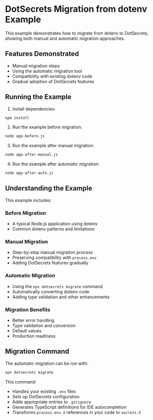 # DotSecrets Migration from dotenv Example

This example demonstrates how to migrate from dotenv to DotSecrets, showing both manual and automatic migration approaches.

## Features Demonstrated
- Manual migration steps
- Using the automatic migration tool
- Compatibility with existing dotenv code
- Gradual adoption of DotSecrets features

## Running the Example

1. Install dependencies:
```bash
npm install
```

2. Run the example before migration:
```bash
node app-before.js
```

3. Run the example after manual migration:
```bash
node app-after-manual.js
```

4. Run the example after automatic migration:
```bash
node app-after-auto.js
```

## Understanding the Example

This example includes:

### Before Migration
- A typical Node.js application using dotenv
- Common dotenv patterns and limitations

### Manual Migration
- Step-by-step manual migration process
- Preserving compatibility with `process.env`
- Adding DotSecrets features gradually

### Automatic Migration
- Using the `npx dotsecrets migrate` command
- Automatically converting dotenv code
- Adding type validation and other enhancements

### Migration Benefits
- Better error handling
- Type validation and conversion
- Default values
- Production readiness

## Migration Command

The automatic migration can be run with:

```bash
npx dotsecrets migrate
```

This command:
- Handles your existing `.env` files
- Sets up DotSecrets configuration
- Adds appropriate entries to `.gitignore`
- Generates TypeScript definitions for IDE autocompletion
- Transforms `process.env.X` references in your code to `secrets.X`